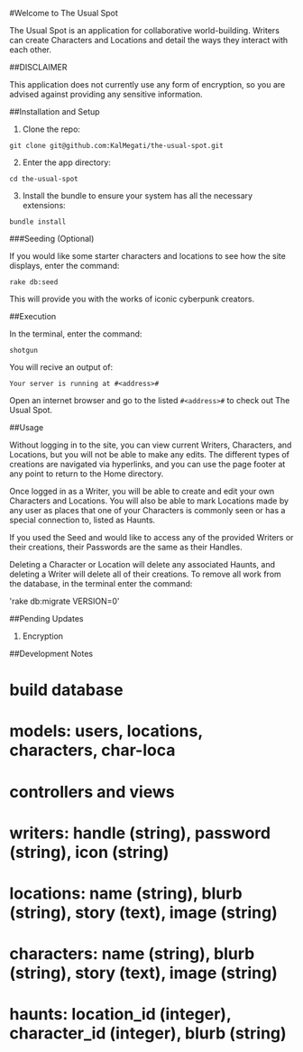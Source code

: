 #Welcome to The Usual Spot

The Usual Spot is an application for collaborative world-building. Writers can create Characters and Locations and detail the ways they interact with each other.

##DISCLAIMER

This application does not currently use any form of encryption, so you are advised against providing any sensitive information.

##Installation and Setup

1) Clone the repo:

`git clone git@github.com:KalMegati/the-usual-spot.git`

2) Enter the app directory:

`cd the-usual-spot`

3) Install the bundle to ensure your system has all the necessary extensions:

`bundle install`

###Seeding (Optional)

If you would like some starter characters and locations to see how the site displays, enter the command:

`rake db:seed`

This will provide you with the works of iconic cyberpunk creators.

##Execution

In the terminal, enter the command:

`shotgun`

You will recive an output of:

`Your server is running at #<address>#`

Open an internet browser and go to the listed `#<address>#` to check out The Usual Spot.

##Usage

Without logging in to the site, you can view current Writers, Characters, and Locations, but you will not be able to make any edits. The different types of creations are navigated via hyperlinks, and you can use the page footer at any point to return to the Home directory.

Once logged in as a Writer, you will be able to create and edit your own Characters and Locations. You will also be able to mark Locations made by any user as places that one of your Characters is commonly seen or has a special connection to, listed as Haunts.

If you used the Seed and would like to access any of the provided Writers or their creations, their Passwords are the same as their Handles.

Deleting a Character or Location will delete any associated Haunts, and deleting a Writer will delete all of their creations. To remove all work from the database, in the terminal enter the command:

'rake db:migrate VERSION=0'

##Pending Updates

1) Encryption

##Development Notes

# build database
# models: users, locations, characters, char-loca
# controllers and views

# writers: handle (string), password (string), icon (string)
# locations: name (string), blurb (string), story (text), image (string)
# characters: name (string), blurb (string), story (text), image (string)
# haunts: location_id (integer), character_id (integer), blurb (string)
